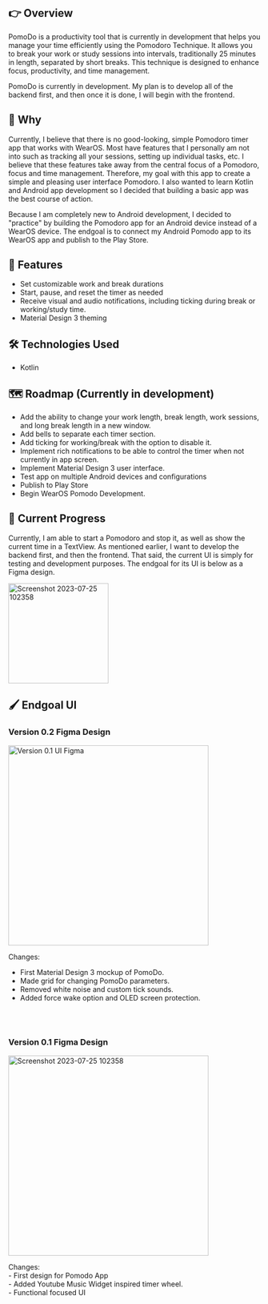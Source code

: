 ## 👉 Overview
PomoDo is a productivity tool that is currently in development that helps you manage your time efficiently using the Pomodoro Technique. It allows you to break your work or study sessions into intervals, traditionally 25 minutes in length, separated by short breaks. This technique is designed to enhance focus, productivity, and time management.

PomoDo is currently in development. My plan is to develop all of the backend first, and then once it is done, I will begin with the frontend. 

## 🤔 Why
Currently, I believe that there is no good-looking, simple Pomodoro timer app that works with WearOS. Most have features that I personally am not into such as tracking all your sessions, setting up individual tasks, etc. I believe that these features take away from the central focus of a Pomodoro, focus and time management. Therefore, my goal with this app to create a simple and pleasing user interface Pomodoro. I also wanted to learn Kotlin and Android app development so I decided that building a basic app was the best course of action.

Because I am completely new to Android development, I decided to "practice" by building the Pomodoro app for an Android device instead of a WearOS device. The endgoal is to connect my Android Pomodo app to its WearOS app and publish to the Play Store.

## 🚀 Features 
- Set customizable work and break durations
- Start, pause, and reset the timer as needed
- Receive visual and audio notifications, including ticking during break or working/study time.
- Material Design 3 theming

## 🛠 Technologies Used
- Kotlin

## 🗺️ Roadmap (Currently in development)
- Add the ability to change your work length, break length, work sessions, and long break length in a new window.
- Add bells to separate each timer section.
- Add ticking for working/break with the option to disable it.
- Implement rich notifications to be able to control the timer when not currently in app screen.
- Implement Material Design 3 user interface.
- Test app on multiple Android devices and configurations
- Publish to Play Store
- Begin WearOS Pomodo Development.

## 📲 Current Progress
Currently, I am able to start a Pomodoro and stop it, as well as show the current time in a TextView. As mentioned earlier, I want to develop the backend first, and then the frontend. That said, the current UI is simply for testing and development purposes. The endgoal for its UI is below as a Figma  design. 

<p>
   <img src="https://github.com/cervand/PomoDo/assets/95746489/38535d20-3b2c-48ca-b835-77cefbb2fb9d" alt="Screenshot 2023-07-25 102358" width="200">
</p>


## 🖌️ Endgoal UI
<h3>Version 0.2 Figma Design</h3>
<p>
   <img src="https://github.com/cervand/PomoDo/assets/95746489/5e206039-c0ec-49a7-b7fe-c89eef36c882" alt="Version 0.1 UI Figma" width="400">
</p>

Changes: <br>
- First Material Design 3 mockup of PomoDo.<br>
- Made grid for changing PomoDo parameters.<br>
- Removed white noise and custom tick sounds.<br>
- Added force wake option and OLED screen protection. <br>

<br>
<br>

<h3>Version 0.1 Figma Design</h3>
<p>
   <img src="https://github.com/cervand/PomoDo/assets/95746489/a4ee29f9-47b9-45a5-8f61-3f36be49ccf5.png" alt="Screenshot 2023-07-25 102358" width="400">
</p>
Changes:<br>
- First design for Pomodo App<br>
- Added Youtube Music Widget inspired timer wheel.<br>
- Functional focused UI<br>


